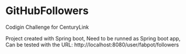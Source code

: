 # GitHubFollowers
Codigin Challenge for CenturyLink

Project created with Spring boot,
Need to be runned as Spring boot app,
Can be tested with the URL: http://localhost:8080/user/fabpot/followers
